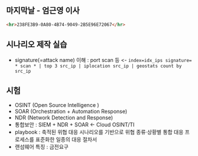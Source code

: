 ## 마지막날 - 엄근영 이사
```html
<hr>238FE3B9-0A80-4B74-9049-2B5E96E72067</hr>
```

## 시나리오 제작 실습
- signature(=attack name) 이해 : port scan 등 <- `index=idx_ips signature= * scan * | top 3 src_ip | iplocation src_ip | geostats count by src_ip`


## 시험

- OSINT (Open Source Intelligence )
- SOAR (Orchestration + Automation Response)
- NDR (Network Detection and Response)
- 통합보안 : SIEM + NDR + SOAR <- Cloud OSINT/TI
- playbook : 축적된 위협 대응 시나리오를 기반으로 위협 종류·상황별 통합 대응 프로세스를 표준화한 일종의 대응 절차서
- 랜섬웨어 특징 : 금전요구
